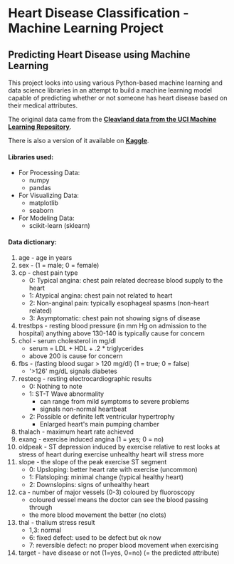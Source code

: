 # Heart Disease Classification - Machine Learning Project

## Predicting Heart Disease using Machine Learning

This project looks into using various Python-based machine learning and data science libraries in an attempt to build a machine learning model capable of predicting whether or not someone has heart disease based on their medical attributes.

The original data came from the **[Cleavland data from the UCI Machine Learning Repository]( https://archive.ics.uci.edu/ml/datasets/heart+Disease)**.

There is also a version of it available on **[Kaggle](https://www.kaggle.com/ronitf/heart-disease-uci)**.

#### Libraries used:
* For Processing Data:
    * numpy
    * pandas
* For Visualizing Data:
    * matplotlib
    * seaborn
* For Modeling Data:
    * scikit-learn (sklearn)

#### Data dictionary:

1. age - age in years
2. sex - (1 = male; 0 = female)
3. cp - chest pain type
    * 0: Typical angina: chest pain related decrease blood supply to the heart
    * 1: Atypical angina: chest pain not related to heart
    * 2: Non-anginal pain: typically esophageal spasms (non-heart related)
    * 3: Asymptomatic: chest pain not showing signs of disease
4. trestbps - resting blood pressure (in mm Hg on admission to the hospital) anything above 130-140 is typically cause for concern
5. chol - serum cholesterol in mg/dl
    * serum = LDL + HDL + .2 * triglycerides
    * above 200 is cause for concern
6. fbs - (fasting blood sugar > 120 mg/dl) (1 = true; 0 = false)
    * '>126' mg/dL signals diabetes
7. restecg - resting electrocardiographic results
    * 0: Nothing to note
    * 1: ST-T Wave abnormality
        * can range from mild symptoms to severe problems
        * signals non-normal heartbeat
    * 2: Possible or definite left ventricular hypertrophy
        * Enlarged heart's main pumping chamber
8. thalach - maximum heart rate achieved
9. exang - exercise induced angina (1 = yes; 0 = no)
10. oldpeak - ST depression induced by exercise relative to rest looks at stress of heart during exercise unhealthy heart will stress more
11. slope - the slope of the peak exercise ST segment
    * 0: Upsloping: better heart rate with exercise (uncommon)
    * 1: Flatsloping: minimal change (typical healthy heart)
    * 2: Downslopins: signs of unhealthy heart
12. ca - number of major vessels (0-3) coloured by fluoroscopy
    * coloured vessel means the doctor can see the blood passing through
    * the more blood movement the better (no clots)
13. thal - thalium stress result
    * 1,3: normal
    * 6: fixed defect: used to be defect but ok now
    * 7: reversible defect: no proper blood movement when exercising
14. target - have disease or not (1=yes, 0=no) (= the predicted attribute)

